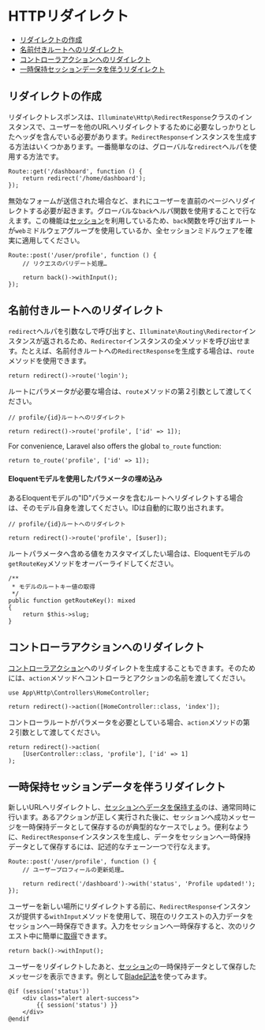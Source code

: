 # HTTPリダイレクト

- [リダイレクトの作成](#creating-redirects)
- [名前付きルートへのリダイレクト](#redirecting-named-routes)
- [コントローラアクションへのリダイレクト](#redirecting-controller-actions)
- [一時保持セッションデータを伴うリダイレクト](#redirecting-with-flashed-session-data)

<a name="creating-redirects"></a>
## リダイレクトの作成

リダイレクトレスポンスは、`Illuminate\Http\RedirectResponse`クラスのインスタンスで、ユーザーを他のURLへリダイレクトするために必要なしっかりとしたヘッダを含んでいる必要があります。`RedirectResponse`インスタンスを生成する方法はいくつかあります。一番簡単なのは、グローバルな`redirect`ヘルパを使用する方法です。

    Route::get('/dashboard', function () {
        return redirect('/home/dashboard');
    });

無効なフォームが送信された場合など、まれにユーザーを直前のページへリダイレクトする必要が起きます。グローバルな`back`ヘルパ関数を使用することで行なえます。この機能は[セッション](/docs/{{version}}/session)を利用しているため、`back`関数を呼び出すルートが`web`ミドルウェアグループを使用しているか、全セッションミドルウェアを確実に適用してください。

    Route::post('/user/profile', function () {
        // リクエスのバリデート処理…

        return back()->withInput();
    });

<a name="redirecting-named-routes"></a>
## 名前付きルートへのリダイレクト

`redirect`ヘルパを引数なしで呼び出すと、`Illuminate\Routing\Redirector`インスタンスが返されるため、`Redirector`インスタンスの全メソッドを呼び出せます。たとえば、名前付きルートへの`RedirectResponse`を生成する場合は、`route`メソッドを使用できます。

    return redirect()->route('login');

ルートにパラメータが必要な場合は、`route`メソッドの第２引数として渡してください。

    // profile/{id}ルートへのリダイレクト

    return redirect()->route('profile', ['id' => 1]);

For convenience, Laravel also offers the global `to_route` function:

    return to_route('profile', ['id' => 1]);

<a name="populating-parameters-via-eloquent-models"></a>
#### Eloquentモデルを使用したパラメータの埋め込み

あるEloquentモデルの"ID"パラメータを含むルートへリダイレクトする場合は、そのモデル自身を渡してください。IDは自動的に取り出されます。

    // profile/{id}ルートへのリダイレクト

    return redirect()->route('profile', [$user]);

ルートパラメータへ含める値をカスタマイズしたい場合は、Eloquentモデルの`getRouteKey`メソッドをオーバーライドしてください。

    /**
     * モデルのルートキー値の取得
     */
    public function getRouteKey(): mixed
    {
        return $this->slug;
    }

<a name="redirecting-controller-actions"></a>
## コントローラアクションへのリダイレクト

[コントローラアクション](/docs/{{version}}/controllers)へのリダイレクトを生成することもできます。そのためには、`action`メソッドへコントローラとアクションの名前を渡してください。

    use App\Http\Controllers\HomeController;

    return redirect()->action([HomeController::class, 'index']);

コントローラルートがパラメータを必要としている場合、`action`メソッドの第２引数として渡してください。

    return redirect()->action(
        [UserController::class, 'profile'], ['id' => 1]
    );

<a name="redirecting-with-flashed-session-data"></a>
## 一時保持セッションデータを伴うリダイレクト

新しいURLへリダイレクトし、[セッションへデータを保持する](/docs/{{version}}/session#flash-data)のは、通常同時に行います。あるアクションが正しく実行された後に、セッションへ成功メッセージを一時保持データとして保存するのが典型的なケースでしょう。便利なように、`RedirectResponse`インスタンスを生成し、データをセッションへ一時保持データとして保存するには、記述的なチェーン一つで行なえます。

    Route::post('/user/profile', function () {
        // ユーザープロフィールの更新処理…

        return redirect('/dashboard')->with('status', 'Profile updated!');
    });

ユーザーを新しい場所にリダイレクトする前に、`RedirectResponse`インスタンスが提供する`withInput`メソッドを使用して、現在のリクエストの入力データをセッションへ一時保存できます。入力をセッションへ一時保存すると、次のリクエスト中に簡単に[取得](/docs/{{version}}/requests#retrieveing-old-input)できます。

    return back()->withInput();

ユーザーをリダイレクトしたあと、[セッション](/docs/{{version}}/session)の一時保持データとして保存したメッセージを表示できます。例として[Blade記法](/docs/{{version}}/blade)を使ってみます。

    @if (session('status'))
        <div class="alert alert-success">
            {{ session('status') }}
        </div>
    @endif
